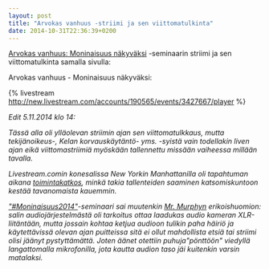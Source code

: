 ```yaml
---
layout: post
title: "Arvokas vanhuus -striimi ja sen viittomatulkinta"
date: 2014-10-31T22:36:39+0200
---
```


[Arvokas vanhuus: Moninaisuus näkyväksi](http://www.seminaari.jadeprojekti.fi/) -seminaarin striimi ja sen viittomatulkinta samalla sivulla:<!--more-->

Arvokas vanhuus - Moninaisuus näkyväksi:

{% livestream http://new.livestream.com/accounts/190565/events/3427667/player %}

*Edit 5.11.2014 klo 14:*

*Tässä alla oli ylläolevan striimin ajan sen viittomatulkkaus, mutta tekijänoikeus-, Kelan korvauskäytäntö- yms. -syistä vain todellakin liven ajan eikä viittomastriimiä myöskään tallennettu missään vaiheessa millään tavalla.*

*Livestream.comin konesalissa New Yorkin Manhattanilla oli tapahtuman aikana [toimintakatkos](http://status.livestream.com/incidents/xcyqcy37cysj), minkä takia tallenteiden saaminen katsomiskuntoon kestää tavanomaista kauemmin.*

*["#Moninaisuus2014"](https://twitter.com/hashtag/moninaisuus2014?f=realtime&src=hash)-seminaari sai muutenkin [Mr. Murphyn](http://fi.wikipedia.org/wiki/Murphyn_laki) erikoishuomion: salin audiojärjestelmästä oli tarkoitus ottaa laadukas audio kameran XLR-liitäntään, mutta jossain kohtaa ketjua audioon tulikin paha häiriö ja käytettävissä olevan ajan puitteissa sitä ei ollut mahdollista etsiä tai striimi olisi jäänyt pystyttämättä. Joten äänet otettiin puhuja"pönttöön" viedyllä langattomalla mikrofonilla, jota kautta audion taso jäi kuitenkin varsin matalaksi.*